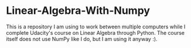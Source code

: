 # Linear-Algebra-With-Numpy
This is a repository I am using to work between multiple computers while I complete Udacity's course on Linear Algebra through Python. The course itself does not use NumPy like I do, but I am using it anyway :). 
